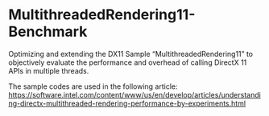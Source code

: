 # MultithreadedRendering11-Benchmark
Optimizing and extending the DX11 Sample “MultithreadedRendering11” to objectively evaluate the performance and overhead of calling DirectX 11 APIs in multiple threads.

The sample codes are used in the following article: 
https://software.intel.com/content/www/us/en/develop/articles/understanding-directx-multithreaded-rendering-performance-by-experiments.html
